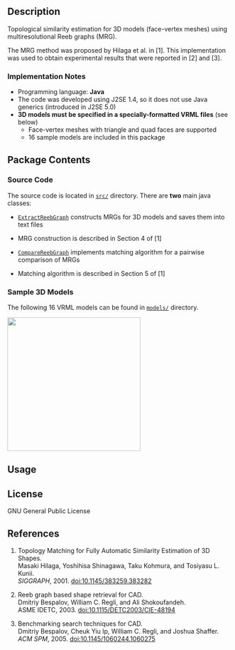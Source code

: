 Description
---------------------

Topological similarity estimation for 3D models (face-vertex meshes) using multiresolutional Reeb graphs (MRG).

The MRG method was proposed by Hilaga et al. in [1]. 
This implementation was used to obtain experimental results that were reported in [2] and [3]. 

### Implementation Notes

 - Programming language: **Java**
 - The code was developed using J2SE 1.4, so it does not use Java generics (introduced in J2SE 5.0)
 - **3D models must be specified in a specially-formatted VRML files** (see below)
   - Face-vertex meshes with triangle and quad faces are supported
   - 16 sample models are included in this package

Package Contents
---------------------

### Source Code

The source code is located in [`src/`](src/) directory. 
There are **two** main java classes:

* [`ExtractReebGraph`](src/ExtractReebGraph.java) constructs MRGs for 3D models and saves them into text files
 - MRG construction is described in Section 4 of [1]
* [`CompareReebGraph`](src/CompareReebGraph.java) implements matching algorithm for a pairwise comparison of MRGs
 - Matching algorithm is described in Section 5 of [1]

### Sample 3D Models 

The following 16 VRML models can be found in [`models/`](models/) directory.

<img style="width:300px;" target="_blank" src="https://raw.github.com/dbespalov/reeb_graph/master/figs/sample_models.png" href="https://raw.github.com/dbespalov/reeb_graph/master/figs/sample_models.png" />

Usage
---------------------

License
---------------------
GNU General Public License


References
---------------------

1. Topology Matching for Fully Automatic Similarity Estimation of 3D Shapes.  
   Masaki Hilaga, Yoshihisa Shinagawa, Taku Kohmura, and Tosiyasu L. Kunii.  
   *SIGGRAPH*, 2001. [doi:10.1145/383259.383282](http://dx.doi.org/10.1145/383259.383282)                                                             

2. Reeb graph based shape retrieval for CAD.  
   Dmitriy Bespalov, William C. Regli, and Ali Shokoufandeh.  
   ASME IDETC, 2003. [doi:10.1115/DETC2003/CIE-48194](http://dx.doi.org/10.1115/DETC2003/CIE-48194)

3. Benchmarking search techniques for CAD.  
   Dmitriy Bespalov, Cheuk Yiu Ip, William C. Regli, and Joshua Shaffer.  
   *ACM SPM*, 2005. [doi:10.1145/1060244.1060275](http://dx.doi.org/10.1145/1060244.1060275)
